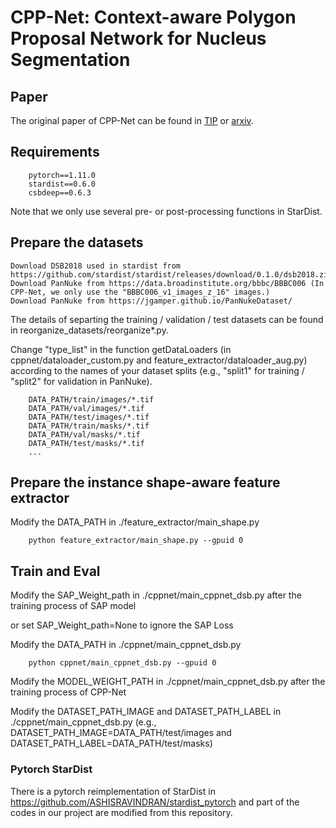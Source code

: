 ﻿# CPP-Net: Context-aware Polygon Proposal Network for Nucleus Segmentation

## Paper
The original paper of CPP-Net can be found in [TIP](https://ieeexplore.ieee.org/document/10024152) or [arxiv](https://arxiv.org/pdf/2102.06867.pdf).

## Requirements
```
    pytorch==1.11.0
    stardist==0.6.0
    csbdeep==0.6.3
```
Note that we only use several pre- or post-processing functions in StarDist.


## Prepare the datasets

```
Download DSB2018 used in stardist from https://github.com/stardist/stardist/releases/download/0.1.0/dsb2018.zip
Download PanNuke from https://data.broadinstitute.org/bbbc/BBBC006 (In CPP-Net, we only use the "BBBC006_v1_images_z_16" images.)
Download PanNuke from https://jgamper.github.io/PanNukeDataset/
```

The details of separting the training / validation / test datasets can be found in reorganize_datasets/reorganize*.py.

Change "type_list" in the function getDataLoaders (in cppnet/dataloader_custom.py and feature_extractor/dataloader_aug.py) according to the names of your dataset splits (e.g., "split1" for training / "split2" for validation in PanNuke).


```
    DATA_PATH/train/images/*.tif
    DATA_PATH/val/images/*.tif
    DATA_PATH/test/images/*.tif
    DATA_PATH/train/masks/*.tif
    DATA_PATH/val/masks/*.tif
    DATA_PATH/test/masks/*.tif
    ...
```


## Prepare the instance shape-aware feature extractor

Modify the DATA_PATH in ./feature_extractor/main_shape.py

```
    python feature_extractor/main_shape.py --gpuid 0
```

## Train and Eval

Modify the SAP_Weight_path in ./cppnet/main_cppnet_dsb.py after the training process of SAP model

or set SAP_Weight_path=None to ignore the SAP Loss

Modify the DATA_PATH in ./cppnet/main_cppnet_dsb.py


```
    python cppnet/main_cppnet_dsb.py --gpuid 0
```

Modify the MODEL_WEIGHT_PATH in ./cppnet/main_cppnet_dsb.py after the training process of CPP-Net

Modify the DATASET_PATH_IMAGE and DATASET_PATH_LABEL in ./cppnet/main_cppnet_dsb.py
(e.g., DATASET_PATH_IMAGE=DATA_PATH/test/images and DATASET_PATH_LABEL=DATA_PATH/test/masks)



### Pytorch StarDist
There is a pytorch reimplementation of StarDist in https://github.com/ASHISRAVINDRAN/stardist_pytorch and part of the codes in our project are modified from this repository.
